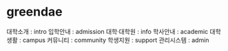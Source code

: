# greendae
대학소개 : intro
입학안내 : admission
대학·대학원 : info
학사안내 : academic
대학생활 : campus
커뮤니티 : community
학생지원 : support
관리시스템 : admin